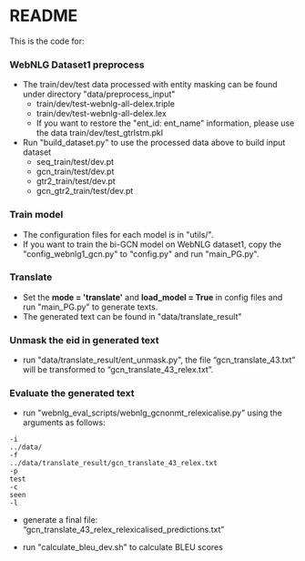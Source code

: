 # README #

This is the code for: 

### WebNLG Dataset1 preprocess ###

* The train/dev/test data processed with entity masking can be found under directory "data/preprocess_input"
    * train/dev/test-webnlg-all-delex.triple
    * train/dev/test-webnlg-all-delex.lex
    * If you want to restore the "ent_id: ent_name" information, please use the data train/dev/test_gtrlstm.pkl
* Run "build_dataset.py" to use the processed data above to build input dataset
    * seq_train/test/dev.pt
    * gcn_train/test/dev.pt
    * gtr2_train/test/dev.pt
    * gcn_gtr2_train/test/dev.pt

### Train model ###
* The configuration files for each model is in "utils/".
* If you want to train the bi-GCN model on WebNLG dataset1, copy the "config_webnlg1_gcn.py" to "config.py" and run "main_PG.py".

### Translate ###
* Set the **mode = 'translate'** and **load_model = True** in config files and run "main_PG.py" to generate texts.
* The generated text can be found in "data/translate_result"

### Unmask the eid in generated text ###
* run "data/translate_result/ent_unmask.py", the file “gcn_translate_43.txt” will be transformed to “gcn_translate_43_relex.txt”.

### Evaluate the generated text ###
* run "webnlg_eval_scripts/webnlg_gcnonmt_relexicalise.py" using the arguments as follows:

```
-i
../data/
-f
../data/translate_result/gcn_translate_43_relex.txt
-p
test
-c
seen
-l
```

* generate a final file: “gcn_translate_43_relex_relexicalised_predictions.txt”

* run "calculate_bleu_dev.sh" to calculate BLEU scores
